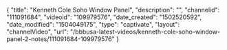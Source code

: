 {
    "title": "Kenneth Cole Soho Window Panel",
    "description": "",
    "channelid": "111091684",
    "videoid": "109979576",
    "date_created": "1502520592",
    "date_modified": "1504049175",
    "type": "captivate",
    "layout": "channelVideo",
    "url": "\/bbbusa-latest-videos\/kenneth-cole-soho-window-panel-2-notes\/111091684-109979576"
}